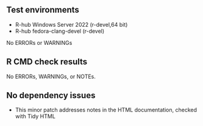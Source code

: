 ## Test environments
- R-hub Windows Server 2022 (r-devel,64 bit)  
- R-hub fedora-clang-devel (r-devel)

No ERRORs or WARNINGs

## R CMD check results
No ERRORs, WARNINGs, or NOTEs. 
  
## No dependency issues

* This minor patch addresses notes in the HTML documentation, checked with Tidy HTML
